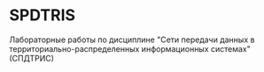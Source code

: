 # SPDTRIS
Лабораторные работы по дисциплине "Сети передачи данных в территориально-распределенных информационных системах" (СПДТРИС)
